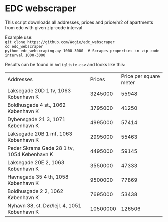 # EDC webscraper
This script downloads all addresses, prices and price/m2 of apartments from edc with given zip-code interval

Example use:\
`git clone https://github.com/Wogie/edc_webscraper`\
`cd edc_webscraper`\
`python edc_webscraping.py 1000-3000  # Scrapes properties in zip code interval 1000-3000`

Results can be found in `boligliste.csv` and looks like this:

|                                              |          |                        | 
|----------------------------------------------|----------|------------------------| 
| Addresses                                    | Prices   | Price per square meter | 
| Laksegade 20D 1 tv, 1063 København K         | 3245000  | 55948                  | 
| Boldhusgade 4 st., 1062 København K          | 3795000  | 41250                  | 
| Dybensgade 21 3, 1071 København K            | 4995000  | 57414                  | 
| Laksegade 20B 1 mf, 1063 København K         | 2995000  | 55463                  | 
| Peder Skrams Gade 28 1 tv, 1054 København K  | 4495000  | 59145                  | 
| Laksegade 20E 2, 1063 København K            | 3550000  | 47333                  | 
| Havnegade 35 4 th, 1058 København K          | 9500000  | 77869                  | 
| Boldhusgade 2 2, 1062 København K            | 7695000  | 53438                  | 
| Nyhavn 38, st. Dør/lejl. 4, 1051 København K | 10500000 | 126506                 | 

